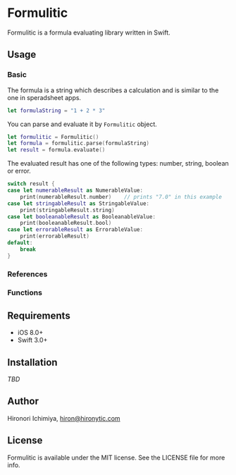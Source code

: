 # Formulitic

Formulitic is a formula evaluating library written in Swift.

## Usage

### Basic

The formula is a string which describes a calculation and is similar to the one in speradsheet apps.

```swift
let formulaString = "1 + 2 * 3"
```

You can parse and evaluate it by `Formulitic` object.

```swift
let formulitic = Formulitic()
let formula = formulitic.parse(formulaString)
let result = formula.evaluate()
```

The evaluated result has one of the following types: number, string, boolean or error.

```swift
switch result {
case let numerableResult as NumerableValue:
    print(numerableResult.number)    // prints "7.0" in this example
case let stringableResult as StringableValue:
    print(stringableResult.string)
case let booleanableResult as BooleanableValue:
    print(booleanableResult.bool)
case let errorableResult as ErrorableValue:
    print(errorableResult)
default:
    break
}
```

### References



### Functions








## Requirements

- iOS 8.0+
- Swift 3.0+

## Installation

*TBD*

<!--
### CocoaPods

Formulitic is available through [CocoaPods](http://cocoapods.org).
To install it, simply add the following lines to your Podfile:

```ruby
use_frameworks!
pod "Formulitic"
```

### Carthage

Formulitic is available through [Carthage](https://github.com/Carthage/Carthage).
To install it, simply add the following line to your Cartfile:

```
github "hironytic/Formulitic"
```
-->

## Author

Hironori Ichimiya, hiron@hironytic.com

## License

Formulitic is available under the MIT license. See the LICENSE file for more info.
